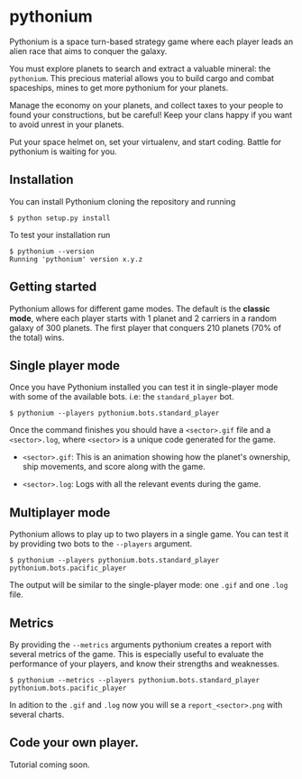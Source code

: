 # pythonium

Pythonium is a space turn-based strategy game where each player leads an alien race
that aims to conquer the galaxy.

You must explore planets to search and extract a valuable mineral: the `pythonium`.
This precious material allows you to build cargo and combat spaceships, mines to get
more pythonium for your planets.

Manage the economy on your planets, and collect taxes to your people to found your
constructions, but be careful! Keep your clans happy if you want to avoid unrest
in your planets.

Put your space helmet on, set your virtualenv, and start coding.
Battle for pythonium is waiting for you.


## Installation

You can install Pythonium cloning the repository and running

```
$ python setup.py install
```

To test your installation run

```
$ pythonium --version
Running 'pythonium' version x.y.z
```

## Getting started

Pythonium allows for different game modes. The default is the **classic mode**, where each player starts with 1 planet and 2 carriers in a random galaxy of 300 planets.
The first player that conquers 210 planets (70% of the total) wins.

## Single player mode

Once you have Pythonium installed you can test it in single-player mode with some of the available bots.
i.e: the ``standard_player`` bot.

```
$ pythonium --players pythonium.bots.standard_player
```

Once the command finishes you should have a ``<sector>.gif`` file and a ``<sector>.log``, where ``<sector>`` is a unique code generated for the game.

* ``<sector>.gif``: This is an animation showing how the planet's ownership, ship movements, and score along with the game.

* ``<sector>.log``: Logs with all the relevant events during the game.


## Multiplayer mode

Pythonium allows to play up to two players in a single game. You can test it by providing two bots to the ``--players`` argument.


```
$ pythonium --players pythonium.bots.standard_player pythonium.bots.pacific_player
```

The output will be similar to the single-player mode: one ``.gif`` and one ``.log`` file.


## Metrics

By providing the ``--metrics`` arguments pythonium creates a report with several metrics of the game.
This is especially useful to evaluate the performance of your players, and know their strengths and weaknesses.

```
$ pythonium --metrics --players pythonium.bots.standard_player pythonium.bots.pacific_player
```

In adition to the ``.gif`` and ``.log`` now you will se a ``report_<sector>.png`` with several charts.


## Code your own player.

Tutorial coming soon.
